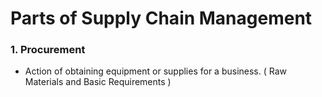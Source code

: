 # Parts of Supply Chain Management

### 1. Procurement 
- Action of obtaining equipment or supplies for a business. ( Raw Materials and Basic Requirements )
